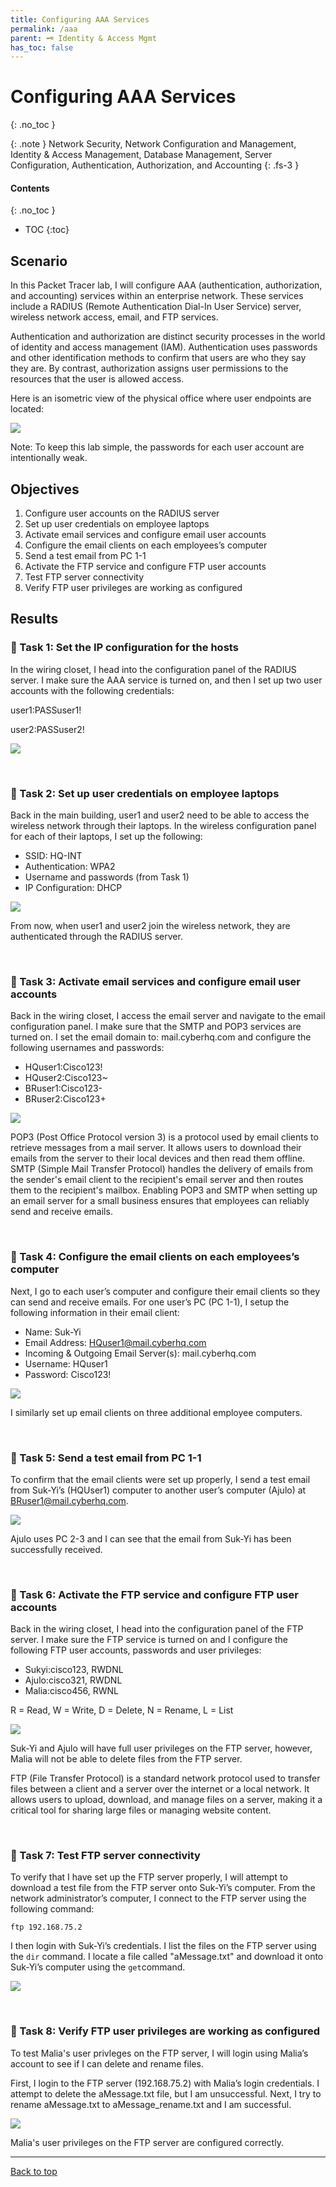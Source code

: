 ```yaml
---
title: Configuring AAA Services
permalink: /aaa
parent: 🗝️ Identity & Access Mgmt
has_toc: false
---
```

# Configuring AAA Services
{: .no_toc }

{: .note }
Network Security, Network Configuration and Management, Identity & Access Management, Database Management, Server Configuration, Authentication, Authorization, and Accounting
{: .fs-3 }

#### Contents
{: .no_toc }
- TOC
{:toc}

## Scenario
In this Packet Tracer lab, I will configure AAA (authentication, authorization, and accounting) services within an enterprise network. These services include a RADIUS (Remote Authentication Dial-In User Service) server, wireless network access, email, and FTP services. 

Authentication and authorization are distinct security processes in the world of identity and access management (IAM). Authentication uses passwords and other identification methods to confirm that users are who they say they are. By contrast, authorization assigns user permissions to the resources that the user is allowed access. 

Here is an isometric view of the physical office where user endpoints are located:

![](/assets/images/101netplus/aaa_radius/office_isometricview.png)

Note: To keep this lab simple, the passwords for each user account are intentionally weak.

## Objectives

1. Configure user accounts on the RADIUS server 
2. Set up user credentials on employee laptops
3. Activate email services and configure email user accounts
4. Configure the email clients on each employees’s computer
5. Send a test email from PC 1-1
6. Activate the FTP service and configure FTP user accounts
7. Test FTP server connectivity
8. Verify FTP user privileges are working as configured

## Results
### 📄 Task 1: Set the IP configuration for the hosts

In the wiring closet, I head into the configuration panel of the RADIUS server. I make sure the AAA service is turned on, and then I set up two user accounts with the following credentials:

user1:PASSuser1!

user2:PASSuser2!

![](/assets/images/101netplus/aaa_radius/step1.png)

<br>

### 📄 Task 2: Set up user credentials on employee laptops

Back in the main building, user1 and user2 need to be able to access the wireless network through their laptops. In the wireless configuration panel for each of their laptops, I set up the following:

- SSID: HQ-INT
- Authentication: WPA2
- Username and passwords (from Task 1)
- IP Configuration: DHCP

![](/assets/images/101netplus/aaa_radius/step2.png)

From now, when user1 and user2 join the wireless network, they are authenticated through the RADIUS server.

<br>

### 📄 Task 3: Activate email services and configure email user accounts

Back in the wiring closet, I access the email server and navigate to the email configuration panel. I make sure that the SMTP and POP3 services are turned on. I set the email domain to: mail.cyberhq.com and configure the following usernames and passwords:

- HQuser1:Cisco123!
- HQuser2:Cisco123~
- BRuser1:Cisco123-
- BRuser2:Cisco123+

![](/assets/images/101netplus/aaa_radius/step3.png)

POP3 (Post Office Protocol version 3) is a protocol used by email clients to retrieve messages from a mail server. It allows users to download their emails from the server to their local devices and then read them offline. SMTP (Simple Mail Transfer Protocol) handles the delivery of emails from the sender's email client to the recipient's email server and then routes them to the recipient's mailbox.
Enabling POP3 and SMTP when setting up an email server for a small business ensures that employees can reliably send and receive emails.

<br>

### 📄 Task 4: Configure the email clients on each employees’s computer

Next, I go to each user’s computer and configure their email clients so they can send and receive emails. For one user’s PC (PC 1-1), I setup the following information in their email client:

- Name: Suk-Yi
- Email Address: HQuser1@mail.cyberhq.com
- Incoming & Outgoing Email Server(s): mail.cyberhq.com
- Username: HQuser1
- Password: Cisco123!

![](/assets/images/101netplus/aaa_radius/step4.png)

I similarly set up email clients on three additional employee computers.

<br>

### 📄 Task 5: Send a test email from PC 1-1

To confirm that the email clients were set up properly, I send a test email from Suk-Yi’s (HQUser1) computer to another user’s computer (Ajulo) at BRuser1@mail.cyberhq.com. 

![](/assets/images/101netplus/aaa_radius/testemail.png)

Ajulo uses PC 2-3 and I can see that the email from Suk-Yi has been successfully received.

<br>

### 📄 Task 6: Activate the FTP service and configure FTP user accounts

Back in the wiring closet, I head into the configuration panel of the FTP server. I make sure the FTP service is turned on and I configure the following FTP user accounts, passwords and user privileges:

- Sukyi:cisco123, RWDNL
- Ajulo:cisco321, RWDNL
- Malia:cisco456, RWNL

R = Read, W = Write, D = Delete, N = Rename, L = List

![](/assets/images/101netplus/aaa_radius/ftp_server_config.png)

Suk-Yi and Ajulo will have full user privileges on the FTP server, however, Malia will not be able to delete files from the FTP server.

FTP (File Transfer Protocol) is a standard network protocol used to transfer files between a client and a server over the internet or a local network. It allows users to upload, download, and manage files on a server, making it a critical tool for sharing large files or managing website content.

<br>

### 📄 Task 7: Test FTP server connectivity

To verify that I have set up the FTP server properly, I will attempt to download a test file from the FTP server onto Suk-Yi’s computer. From the network administrator’s computer, I connect to the FTP server using the following command:

```ftp 192.168.75.2```

I then login with Suk-Yi’s credentials. I list the files on the FTP server using the ```dir``` command. I locate a file called "aMessage.txt" and download it onto Suk-Yi’s computer using the ```get```command.

![](/assets/images/101netplus/aaa_radius/ftp_test_complete.png)

<br>

### 📄 Task 8: Verify FTP user privileges are working as configured

To test Malia's user privleges on the FTP server, I will login using Malia’s account to see if I can delete and rename files. 

First, I  login to the FTP server (192.168.75.2) with Malia’s login credentials. I attempt to delete the aMessage.txt file, but I am unsuccessful. Next, I try to rename aMessage.txt to aMessage_rename.txt and I am successful.

![](/assets/images/101netplus/aaa_radius/ftp_test_privileges.png)

Malia's user privileges on the FTP server are configured correctly.

---

<a href="#top" id="back-to-top">Back to top</a>